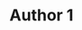 ---
title: Author 1
description: Lighthouse is an amazing tool that helps you identify specific speed problems on your website.
image: "mig-final-2017_breh7h.jpg"
tags:
    - author
---